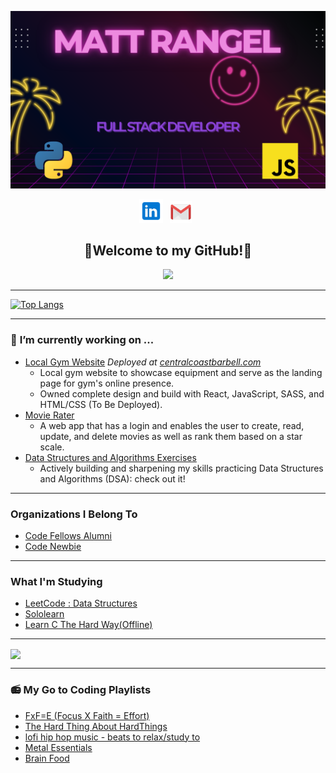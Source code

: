 ![header img here](./images/header-dev.png)

<p align="center">
<!-- I have a theory that GitHub does not support the ability to open a link in a new tab. I could only find evidence that it is not possible. -->
<a href="https://www.linkedin.com/in/rangel-matt/" target="_blank" rel="noopener noreferrer"><img height="38" src="./images/linkedin.png"></a>&nbsp;&nbsp;
<!-- <a href="https://dev.to/hexxking" target="_blank" rel="noopener noreferrer"><img height="35" src="./images/dev.png"></a>&nbsp;&nbsp; -->
<a href="mailto:mattrangel@gmail.com" target="_blank" rel="noopener noreferrer"><img height="35" src="./images/gmail.png"></a>&nbsp;&nbsp;
<!-- <a href="https://dev.to/hexxking" target="_blank" rel="noopener noreferrer"><img height="35" src="./images/dev.png"></a>&nbsp;&nbsp; -->
</p>

<h2 align="center">🤘Welcome to my GitHub!🤘</h2>

<p align="center">
<img src="https://visitor-badge.glitch.me/badge?page_id=rangelMatt.rangelMatt" width="110px">
</p>

---------------------

[![Top Langs](https://github-readme-stats.vercel.app/api/top-langs/?username=rangelMatt&layout=compact&theme=midnight-purple&card_width=800&langs_count=10)](https://github.com/HexxKing/github-readme-stats)

---------------------

### 🔭 **I’m currently working on ...**

- [Local Gym Website](https://github.com/rangelMatt/gym-web-app) *Deployed at [centralcoastbarbell.com](centralcoastbarbell.com)*
  - Local gym website to showcase equipment and serve as the landing page for gym's online presence.
  - Owned complete design and build with React, JavaScript, SASS, and HTML/CSS (To Be Deployed).
- [Movie Rater](https://github.com/rangelMatt/todo)
  - A web app that has a login and enables the user to create, read, update, and delete movies as well as rank them based on a star scale.
- [Data Structures and Algorithms Exercises](https://github.com/rangelMatt/dsa-exercises/blob/main/README.md)
  - Actively building and sharpening my skills practicing Data Structures and Algorithms (DSA): check out it!
  <!-- - Frontend
  - Backend -->

---------------------

### **Organizations I Belong To**

- [Code Fellows Alumni](https://www.linkedin.com/school/code-fellows/people/)
- [Code Newbie](https://www.codenewbie.org/)

---------------------

<h3> What I'm Studying</h3>

- [LeetCode : Data Structures](https://leetcode.com/rangelMatt/)
- [Sololearn](https://www.sololearn.com/profile/25311355)
- [Learn C The Hard Way(Offline)](https://learncodethehardway.org/c/)

---------------------

<a href="https://github.com/rangelMatt/github-readme-stats">
  <img align="center" src="https://github-readme-stats.vercel.app/api?username=rangelMatt&show_icons=true&theme=midnight-purple" />
</a>

---------------------
<h3>📻 My Go to Coding Playlists</h3>

  - [FxF=E (Focus X Faith = Effort)](https://open.spotify.com/playlist/0kyldDeWZ7KDCoM74eiaIM?si=d6084a4c949d499a)
  - [The Hard Thing About HardThings](https://open.spotify.com/playlist/7niXfDop7ANDPWCEes7qp9?si=5b3be2c1cbca4fdc)
  - [lofi hip hop music - beats to relax/study to](https://open.spotify.com/playlist/0vvXsWCC9xrXsKd4FyS8kM?si=6c21dcd234ad44c0)
  - [Metal Essentials](https://open.spotify.com/playlist/37i9dQZF1DWWOaP4H0w5b0?si=cff9c46b446c489a)
  - [Brain Food](https://open.spotify.com/playlist/37i9dQZF1DWXLeA8Omikj7?si=9e645b5d16dc4ac9)

<!--
**rangelMatt/rangelMatt** is a ✨ _special_ ✨ repository because its `README.md` (this file) appears on your GitHub profile.

Here are some ideas to get you started:

- 🔭 I’m currently working on ...
- 🌱 I’m currently learning ...
- 👯 I’m looking to collaborate on ...
- 🤔 I’m looking for help with ...
- 💬 Ask me about ...
- 📫 How to reach me: ...
- 😄 Pronouns: ...
- ⚡ Fun fact: ...
-->
